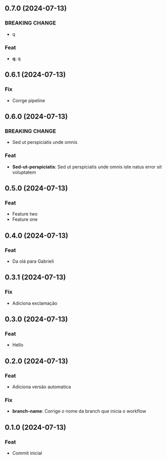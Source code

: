 ## 0.7.0 (2024-07-13)

### BREAKING CHANGE

- q

### Feat

- **q**: q

## 0.6.1 (2024-07-13)

### Fix

- Corrge pipeline

## 0.6.0 (2024-07-13)

### BREAKING CHANGE

- Sed ut perspiciatis unde omnis

### Feat

- **Sed-ut-perspiciatis**: Sed ut perspiciatis unde omnis iste natus error sit voluptatem

## 0.5.0 (2024-07-13)

### Feat

- Feature two
- Feature one

## 0.4.0 (2024-07-13)

### Feat

- Da olá para Gabrieli

## 0.3.1 (2024-07-13)

### Fix

- Adiciona exclamação

## 0.3.0 (2024-07-13)

### Feat

- Hello

## 0.2.0 (2024-07-13)

### Feat

- Adiciona versão automatica

### Fix

- **branch-name**: Corrige o nome da branch que inicia o workflow

## 0.1.0 (2024-07-13)

### Feat

- Commit inicial
